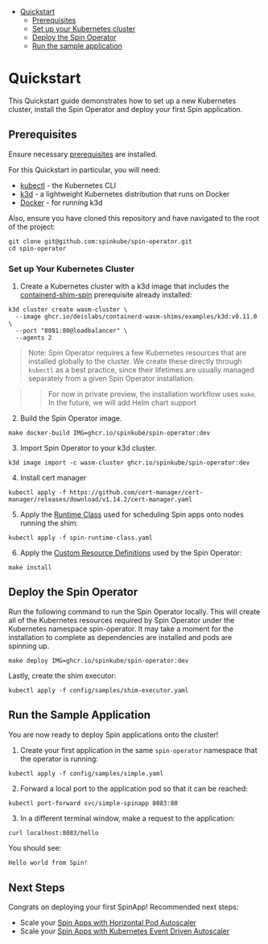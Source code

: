 - [Quickstart](#quickstart)
  - [Prerequisites](#prerequisites)
  - [Set up your Kubernetes cluster](#set-up-your-kubernetes-cluster)
  - [Deploy the Spin Operator](#deploy-the-spin-operator)
  - [Run the sample application](#run-the-sample-application)

# Quickstart

This Quickstart guide demonstrates how to set up a new Kubernetes cluster, install the Spin Operator and deploy your first Spin application.

## Prerequisites

Ensure necessary [prerequisites](./prerequisites.md) are installed.

For this Quickstart in particular, you will need:

- [kubectl](./prerequisites.md#kubectl) - the Kubernetes CLI
- [k3d](./prerequisites.md#k3d) - a lightweight Kubernetes distribution that runs on Docker
- [Docker](./prerequisites.md#docker) - for running k3d

<!-- NOTE: remove this prerequisite when the runtime-class and CRDs can be applied from their release artifacts, i.e. when repo and release are public -->

Also, ensure you have cloned this repository and have navigated to the root of the project:

```console
git clone git@github.com:spinkube/spin-operator.git
cd spin-operator
```

### Set up Your Kubernetes Cluster

1. Create a Kubernetes cluster with a k3d image that includes the [containerd-shim-spin](https://github.com/spinkube/containerd-shim-spin) prerequisite already installed:

<!-- TODO: update below with ghcr.io/spinkube/containerd-shim-spin/examples/k3d:<tag> -->

```console
k3d cluster create wasm-cluster \
  --image ghcr.io/deislabs/containerd-wasm-shims/examples/k3d:v0.11.0 \
  --port "8081:80@loadbalancer" \
  --agents 2
```

> Note: Spin Operator requires a few Kubernetes resources that are installed globally to the cluster. We create these directly through `kubectl` as a best practice, since their lifetimes are usually managed separately from a given Spin Operator installation.

> > For now in private preview, the installation workflow uses `make`. In the future, we will add Helm chart support

2. Build the Spin Operator image.

```console
make docker-build IMG=ghcr.io/spinkube/spin-operator:dev
```

3. Import Spin Operator to your k3d cluster.

```console
k3d image import -c wasm-cluster ghcr.io/spinkube/spin-operator:dev
```

4. Install cert manager

```console
kubectl apply -f https://github.com/cert-manager/cert-manager/releases/download/v1.14.2/cert-manager.yaml
```

5. Apply the [Runtime Class](../../spin-runtime-class.yaml) used for scheduling Spin apps onto nodes running the shim:

<!-- TODO: replace with e.g. 'kubectl apply -f https://github.com/spinkube/spin-operator/releases/download/v0.1.0-rc.1/spin-operator.runtime-class.yaml' -->

```console
kubectl apply -f spin-runtime-class.yaml
```

6. Apply the [Custom Resource Definitions](./glossary-of-terms.md#custom-resource-definition-crd) used by the Spin Operator:

<!-- TODO: replace with e.g. 'kubectl apply -f https://github.com/spinkube/spin-operator/releases/download/v0.1.0-rc.1/spin-operator.crds.yaml' -->

```console
make install
```

## Deploy the Spin Operator

Run the following command to run the Spin Operator locally. This will create all of the Kubernetes resources required by Spin Operator under the Kubernetes namespace spin-operator. It may take a moment for the installation to complete as dependencies are installed and pods are spinning up.

```console
make deploy IMG=ghcr.io/spinkube/spin-operator:dev
```

Lastly, create the shim executor:

```console
kubectl apply -f config/samples/shim-executor.yaml
```

## Run the Sample Application

You are now ready to deploy Spin applications onto the cluster!

<!-- TODO: if/when we have the option and if we wanted to, we could mention that the kwasm operator isn't needed when using k3d, as the containerd-shim-spin is already present. Installation could be skipped via --set kwasm-operator.enabled=false -->

1. Create your first application in the same `spin-operator` namespace that the operator is running:

<!-- Note: the default 'containerd-shim-spin' SpinAppExecutor CR needs to be present on the cluster before apps using this default can run. However, as of writing, it is a namespaced resource. As such, apps can only be deployed in the same namespace(s) that the CR is present. -->

```console
kubectl apply -f config/samples/simple.yaml
```

2. Forward a local port to the application pod so that it can be reached:

```console
kubectl port-forward svc/simple-spinapp 8083:80
```

3. In a different terminal window, make a request to the application:

```console
curl localhost:8083/hello
```

You should see:

```bash
Hello world from Spin!
```

## Next Steps

Congrats on deploying your first SpinApp! Recommended next steps:

- Scale your [Spin Apps with Horizontal Pod Autoscaler](./scaling-spinapp-on-k8s-with-hpa.md)
- Scale your [Spin Apps with Kubernetes Event Driven Autoscaler](./scaling-spinapp-on-k8s-with-keda.md)
